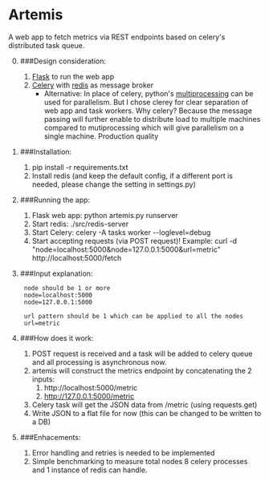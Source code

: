 Artemis
===
A web app to fetch metrics via REST endpoints based on celery's distributed task queue.



0. ###Design consideration:
    1. [Flask][1] to run the web app
    2. [Celery][2] with [redis][3] as message broker
    	* Alternative: In place of celery, python's [multiprocessing][4] can be used for parallelism. But I chose clerey for clear separation of web app and task workers.
    	Why celery? Because the message passing will further enable to distribute load to multiple machines compared to mutiprocessing which will give parallelism on a single machine.
    	            Production quality

1. ###Installation:
    1. pip install -r requirements.txt
    2. Install redis (and keep the default config, if a different port is needed, please change the setting in settings.py)

2. ###Running the app:
    1. Flask web app: python artemis.py runserver
    2. Start redis: ./src/redis-server
    3. Start Celery: celery -A tasks worker --loglevel=debug
    4. Start accepting requests (via POST request)!
        Example: curl -d "node=localhost:5000&node=127.0.0.1:5000&url=metric" http://localhost:5000/fetch


3. ###Input explanation:

        node should be 1 or more
        node=localhost:5000
        node=127.0.0.1:5000

        url pattern should be 1 which can be applied to all the nodes
        url=metric

4. ###How does it work:
     1. POST request is received and a task will be added to celery queue and all processing is asynchronous now.
     2. artemis will construct the metrics endpoint by concatenating the 2 inputs:
     	1. http://localhost:5000/metric
     	2. http://127.0.0.1:5000/metric
     3. Celery task will get the JSON data from /metric (using requests.get)
     4. Write JSON to a flat file for now (this can be changed to be written to a DB)


5. ###Enhacements:
     1. Error handling and retries is needed to be implemented
     2. Simple benchmarking to measure total nodes 8 celery processes and 1 instance of redis can handle.


[1]: http://flask.pocoo.org/
[2]: http://celeryproject.org/
[3]: http://redis.io/
[4]: http://docs.python.org/library/multiprocessing.html